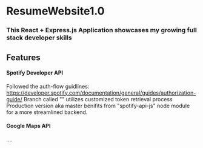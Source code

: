 # ResumeWebsite1.0

### This React + Express.js Application showcases my growing full stack developer skills

## Features

#### Spotify Developer API
Followed the auth-flow guidlines: https://developer.spotify.com/documentation/general/guides/authorization-guide/
Branch called "" utilizes customized token retrieval process
Production version aka master benifits from "spotify-api-js" node module for a more streamlined backend.

#### Google Maps API
....
